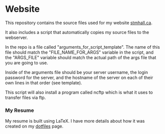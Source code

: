 # Website

This repository contains the source files used for my website
[stmhall.ca](http://www.stmhall.ca).

It also includes a script that automatically copies my source files to the
webserver.

In the repo is a file called "arguments_for_script_template". The name of this
file should match the "FILE_NAME_FOR_ARGS" variable in the script, and the
"ARGS_FILE" variable should match the actual path of the args file that you are
going to use.

Inside of the arguments file should be your server username, the login password
for the server, and the hostname of the server on each of their own lines in
that order (see template).

This script will also install a program called ncftp which is what it uses to
transfer files via ftp.

### My Resume

My resume is built using LaTeX. I have more details about how it was created on
my [dotfiles](http://github.com/hallzy/dotfiles) page.
